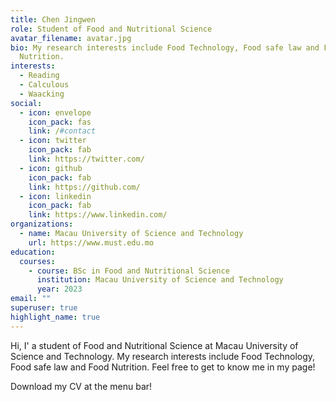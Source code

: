 ```yaml
---
title: Chen Jingwen
role: Student of Food and Nutritional Science
avatar_filename: avatar.jpg
bio: My research interests include Food Technology, Food safe law and Food
  Nutrition.
interests:
  - Reading
  - Calculous
  - Waacking
social:
  - icon: envelope
    icon_pack: fas
    link: /#contact
  - icon: twitter
    icon_pack: fab
    link: https://twitter.com/
  - icon: github
    icon_pack: fab
    link: https://github.com/
  - icon: linkedin
    icon_pack: fab
    link: https://www.linkedin.com/
organizations:
  - name: Macau University of Science and Technology
    url: https://www.must.edu.mo
education:
  courses:
    - course: BSc in Food and Nutritional Science
      institution: Macau University of Science and Technology
      year: 2023
email: ""
superuser: true
highlight_name: true
---
```

Hi, I' a student of  Food and Nutritional Science at  Macau University of Science and Technology. My research interests include Food Technology, Food safe law and Food Nutrition. Feel free to get to know me in my page!

Download  my CV at the menu bar!